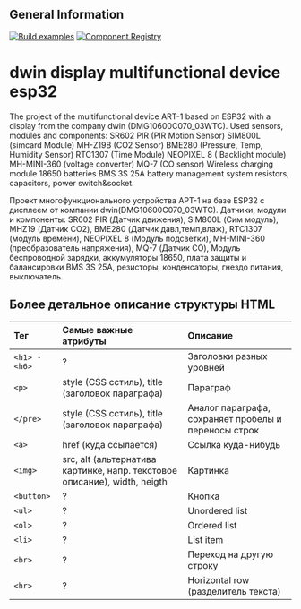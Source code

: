 ## General Information

[![Build examples](https://github.com/espressif/esp32-camera/actions/workflows/build.yml/badge.svg)](https://github.com/olegww/esp32_dwin_display_multifunctional_device/commits/main) [![Component Registry](https://components.espressif.com/components/espressif/esp32-camera/badge.svg)](https://github.com/olegww/esp_32_dwin_display_multifunctional_device/releases)

# dwin display multifunctional device esp32
The project of the multifunctional device ART-1 based on ESP32 with a display from the company dwin (DMG10600C070_03WTC).
Used sensors, modules and components: 
SR602 PIR (PIR Motion Sensor)
SIM800L (simcard Module)
MH-Z19B (CO2 Sensor)
BME280 (Pressure, Temp, Humidity Sensor)
RTC1307 (Time Module)
NEOPIXEL 8 ( Backlight module)
MH-MINI-360 (voltage converter)
MQ-7 (CO sensor)
Wireless charging module
18650 batteries
BMS 3S 25A battery management system
resistors, capacitors, power switch&socket.



Проект многофункционального устройства АРТ-1 на базе ESP32 c дисплеем от компании dwin(DMG10600C070_03WTC).
Датчики, модули и компоненты:
SR602 PIR (Датчик движения), SIM800L (Сим модуль),
MHZ19 (Датчик СО2), BME280 (Датчик давл,темп,влаж), RTC1307 (модуль времени), 
NEOPIXEL 8 (Модуль подсветки), MH-MINI-360 (преобразователь напряжения), 
MQ-7 (Датчик СО), Модуль беспроводной зарядки, аккумуляторы 18650, 
плата защиты и балансировки BMS 3S 25A, резисторы, конденсаторы, гнездо питания, выключатель.

## Более детальное описание структуры HTML
| Тег           | Самые важные атрибуты | Описание |
| :------------ |:-------------| :--------|
| `<h1> - <h6>` | ?            | Заголовки разных уровней |
| `<p>`         | style (CSS cстиль), title (заголовок параграфа) | Параграф |
| `</pre>`      | style (CSS cстиль), title (заголовок параграфа) | Аналог параграфа, сохраняет пробелы и переносы строк |
| `<a>`         | href (куда ссылается) | Ссылка куда-нибудь |
| `<img>`       | src, alt (альтернатива картинке, напр. текстовое описание), width, heigth | Картинка |
| `<button>`    | ? | Кнопка |
| `<ul>`        | ? | Unordered list |
| `<ol>`        | ? | Ordered list |
| `<li>`        | ? | List item |
| `<br>`        | ? | Переход на другую строку |
| `<hr>`        | ? | Horizontal row (разделитель текста) |
